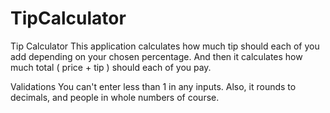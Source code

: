 # TipCalculator
Tip Calculator
This application calculates how much tip should each of you add depending on your chosen percentage. And then it calculates how much total ( price + tip ) should each of you pay.

Validations
You can't enter less than 1 in any inputs. Also, it rounds to decimals, and people in whole numbers of course.
